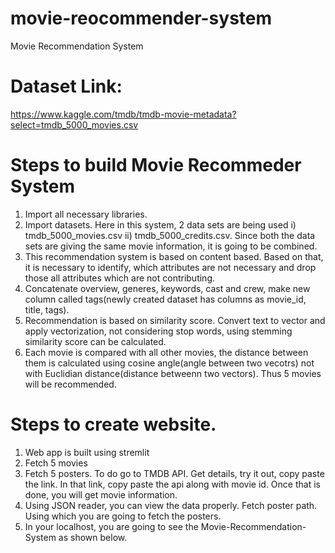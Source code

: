 # movie-reocommender-system
Movie Recommendation System

# Dataset Link:
https://www.kaggle.com/tmdb/tmdb-movie-metadata?select=tmdb_5000_movies.csv

# Steps to build Movie Recommeder System

1. Import all necessary libraries.
2. Import datasets. Here in this system, 2 data sets are being used i) tmdb_5000_movies.csv ii) tmdb_5000_credits.csv.  Since both the data sets are giving the same movie information, it is going to be combined.
3. This recommendation system is based on content based. Based on that, it is necessary to identify, which attributes are not necessary and drop those all attributes which are not contributing.
4. Concatenate overview, generes, keywords, cast and crew,  make new column called tags(newly created dataset has columns as movie_id, title, tags).
5. Recommendation is based on similarity score. Convert text to vector and apply vectorization, not considering stop words, using stemming similarity score can be calculated.
6. Each movie is compared with all other movies, the distance between them is calculated using cosine angle(angle between two vecotrs) not with Euclidian distance(distance betweenn two vectors). Thus 5 movies will be recommended.

#  Steps to create website.
1. Web app is built using stremlit
2. Fetch 5 movies
3. Fetch 5 posters. To do go to TMDB API. Get details, try it out, copy paste the link. In that link, copy paste the api along with movie id. Once that is done, you will get movie information.
4. Using JSON reader, you can view the data properly. Fetch poster path. Using which you are going to fetch the posters.
5. In your localhost, you are going to see the Movie-Recommendation-System as shown below.



